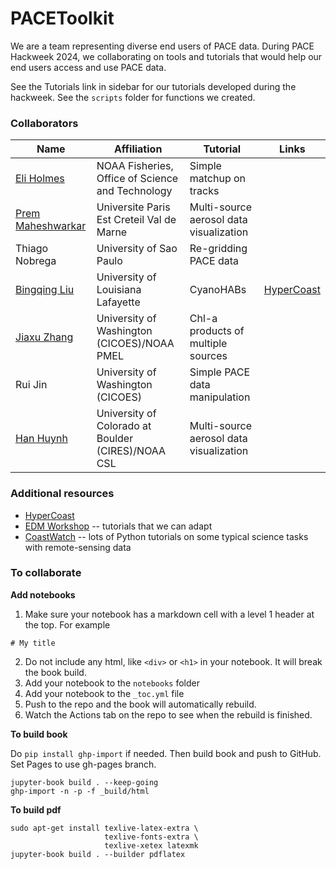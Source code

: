 # PACEToolkit

We are a team representing diverse end users of PACE data. During PACE Hackweek 2024, we collaborating on tools and tutorials that would help our end users access and use PACE data. 

See the Tutorials link in sidebar for our tutorials developed during the hackweek. See the `scripts` folder for functions we created.

### Collaborators

| Name | Affiliation | Tutorial | Links |
| ------------- | ------------- | ------------- | ------------- |
| [Eli Holmes](https://www.linkedin.com/in/elizabeth-eli-holmes-354b76/) | NOAA Fisheries, Office of Science and Technology  | Simple matchup on tracks  | [<i class="fa-solid fa-envelope"></i>](mailto:eli.holmes@noaa.gov) [<i class="fa-brands fa-orcid"></i>](https://orcid.org/0000-0001-9128-8393) [<i class="fa-solid fa-globe"></i>](https://eeholmes.github.io/) [<i class="fa-brands fa-github"></i>](https://github.com/eeholmes) |
| [Prem Maheshwarkar](https://www.linkedin.com/in/prem-maheshwarkar-78b263128/?originalSubdomain=fr) | Universite Paris Est Creteil Val de Marne | Multi-source aerosol data visualization | [<i class="fa-brands fa-orcid"></i>](https://orcid.org/0000-0001-6708-7460) [<i class="fa-brands fa-github"></i>](https://github.com/pmaheshwarkar) |
| Thiago Nobrega | University of Sao Paulo | Re-gridding PACE data | [<i class="fa-brands fa-github"></i>](https://github.com/thiago-vg) |
| [Bingqing Liu](https://www.linkedin.com/in/bingqing-liu-02492027a/) |University of Louisiana Lafayette  |CyanoHABs  |  [HyperCoast](https://hypercoast.org/) [<i class="fa-solid fa-globe"></i>](https://bingqingliu.com/)  [<i class="fa-brands fa-orcid"></i>](https://orcid.org/0000-0003-4651-6996) [<i class="fa-brands fa-github"></i>](https://github.com/bingqing-liu) |
| [Jiaxu Zhang](https://www.linkedin.com/in/jiaxuzhang/) | University of Washington (CICOES)/NOAA PMEL | Chl-a products of multiple sources  | [<i class="fa-solid fa-globe"></i>](https://www.pmel.noaa.gov/people/dr-jiaxu-zhang) [<i class="fa-brands fa-orcid"></i>](https://orcid.org/0000-0002-8564-3026) [<i class="fa-brands fa-github"></i>](https://github.com/JiaxuZ) |
| Rui Jin |  University of Washington (CICOES) | Simple PACE data manipulation  | [<i class="fa-solid fa-globe"></i>](https://ruijinsz.github.io/) [<i class="fa-brands fa-orcid"></i>](https://orcid.org/0000-0001-9853-127X) [<i class="fa-brands fa-github"></i>](https://github.com/RuiJinSZ) |
| [Han Huynh](https://www.linkedin.com/in/hannhuynh/) | University of Colorado at Boulder (CIRES)/NOAA CSL  |  Multi-source aerosol data visualization |  [<i class="fa-solid fa-globe"></i>](https://cires.colorado.edu/people/han-huynh) [<i class="fa-brands fa-orcid"></i>](https://orcid.org/0000-0002-2467-7134) [<i class="fa-brands fa-github"></i>](https://github.com/hnhuynh55) |


### Additional resources

* [HyperCoast](https://hypercoast.org/)
* [EDM Workshop](https://nmfs-opensci.github.io/EDMW-EarthData-Workshop-2024/) -- tutorials that we can adapt
* [CoastWatch](https://github.com/coastwatch-training/CoastWatch-Tutorials) -- lots of Python tutorials on some typical science tasks with remote-sensing data

### To collaborate

**Add notebooks**

1. Make sure your notebook has a markdown cell with a level 1 header at the top. For example
```
# My title
```
2. Do not include any html, like `<div>` or `<h1>` in your notebook. It will break the book build.
2. Add your notebook to the `notebooks` folder
3. Add your notebook to the `_toc.yml` file
4. Push to the repo and the book will automatically rebuild.
5. Watch the Actions tab on the repo to see when the rebuild is finished.
   
**To build book**

Do `pip install ghp-import` if needed. Then build book and push to GitHub. Set Pages to use gh-pages branch.

```
jupyter-book build . --keep-going
ghp-import -n -p -f _build/html
```

**To build pdf**

```
sudo apt-get install texlive-latex-extra \
                     texlive-fonts-extra \
                     texlive-xetex latexmk
jupyter-book build . --builder pdflatex
```

